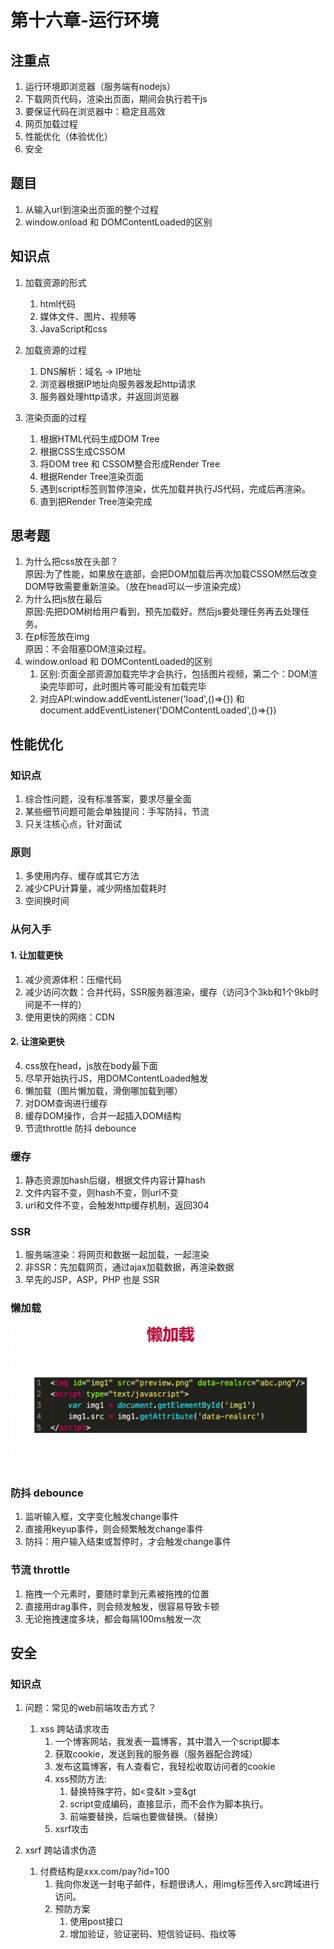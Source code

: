 # 第十六章-运行环境
## 注重点
1. 运行环境即浏览器（服务端有nodejs）
2. 下载网页代码，渲染出页面，期间会执行若干js
3. 要保证代码在浏览器中：稳定且高效
4. 网页加载过程
5. 性能优化（体验优化）
6. 安全

## 题目
1. 从输入url到渲染出页面的整个过程
2. window.onload 和 DOMContentLoaded的区别

## 知识点
1. 加载资源的形式
    1. html代码
    2. 媒体文件、图片、视频等
    3. JavaScript和css
2. 加载资源的过程
    1. DNS解析：域名 -> IP地址
    2. 浏览器根据IP地址向服务器发起http请求
    3. 服务器处理http请求，并返回浏览器

3. 渲染页面的过程
    1. 根据HTML代码生成DOM Tree
    2. 根据CSS生成CSSOM
    3. 将DOM tree 和 CSSOM整合形成Render Tree
    4. 根据Render Tree渲染页面
    5. 遇到script标签则暂停渲染，优先加载并执行JS代码，完成后再渲染。
    6. 直到把Render Tree渲染完成


## 思考题
1. 为什么把css放在头部？  
    原因:为了性能，如果放在底部，会把DOM加载后再次加载CSSOM然后改变DOM导致需要重新渲染。（放在head可以一步渲染完成）
2. 为什么把js放在最后  
    原因:先把DOM树给用户看到，预先加载好。然后js要处理任务再去处理任务。
3. 在p标签放在img  
    原因：不会阻塞DOM渲染过程。
4. window.onload 和 DOMContentLoaded的区别  
    1. 区别:页面全部资源加载完毕才会执行，包括图片视频，第二个：DOM渲染完毕即可，此时图片等可能没有加载完毕
    2. 对应API:window.addEventListener('load',()=>{}) 和 document.addEventListener('DOMContentLoaded',()=>{})



## 性能优化
### 知识点
1. 综合性问题，没有标准答案，要求尽量全面
2. 某些细节问题可能会单独提问：手写防抖，节流
3. 只关注核心点，针对面试


 ### 原则
 1. 多使用内存、缓存或其它方法
 2. 减少CPU计算量，减少网络加载耗时
 3. 空间换时间


 ### 从何入手
 #### 1. 让加载更快
 1. 减少资源体积：压缩代码
 2. 减少访问次数：合并代码，SSR服务器渲染，缓存（访问3个3kb和1个9kb时间是不一样的）
 3. 使用更快的网络：CDN



 #### 2. 让渲染更快
4. css放在head，js放在body最下面
5. 尽早开始执行JS，用DOMContentLoaded触发
6. 懒加载（图片懒加载，滑倒哪加载到哪）
7. 对DOM查询进行缓存
8. 缓存DOM操作，合并一起插入DOM结构
9. 节流throttle 防抖 debounce


### 缓存
1. 静态资源加hash后缀，根据文件内容计算hash
2. 文件内容不变，则hash不变，则url不变
3. url和文件不变，会触发http缓存机制，返回304


### SSR
1. 服务端渲染：将网页和数据一起加载，一起渲染
2. 非SSR：先加载网页，通过ajax加载数据，再渲染数据
3. 早先的JSP，ASP，PHP 也是 SSR


### 懒加载
![懒加载](./images/1.jpg)
### 防抖 debounce
1. 监听输入框，文字变化触发change事件
2. 直接用keyup事件，则会频繁触发change事件
3. 防抖：用户输入结束或暂停时，才会触发change事件


### 节流 throttle
1. 拖拽一个元素时，要随时拿到元素被拖拽的位置
2. 直接用drag事件，则会频发触发，很容易导致卡顿
3. 无论拖拽速度多块，都会每隔100ms触发一次


## 安全
### 知识点
1. 问题：常见的web前端攻击方式？
    1. xss 跨站请求攻击
        1. 一个博客网站，我发表一篇博客，其中潜入一个script脚本
        2. 获取cookie，发送到我的服务器（服务器配合跨域）
        3. 发布这篇博客，有人查看它，我轻松收取访问者的cookie
        4. xss预防方法:
            1. 替换特殊字符，如<变&lt >变&gt
            2. script变成编码，直接显示，而不会作为脚本执行。
            3. 前端要替换，后端也要做替换。（替换）
        5. xsrf攻击


2. xsrf 跨站请求伪造
    1. 付费结构是xxx.com/pay?id=100
        1. 我向你发送一封电子邮件，标题很诱人，用img标签传入src跨域进行访问。
        2. 预防方案
            1. 使用post接口
            2. 增加验证，验证密码、短信验证码、指纹等

